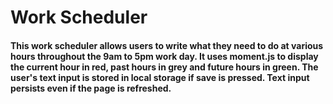 # Work Scheduler

#### This work scheduler allows users to write what they need to do at various hours throughout the 9am to 5pm work day. It uses moment.js to display the current hour in red, past hours in grey and future hours in green. The user's text input is stored in local storage if save is pressed. Text input persists even if the page is refreshed.
